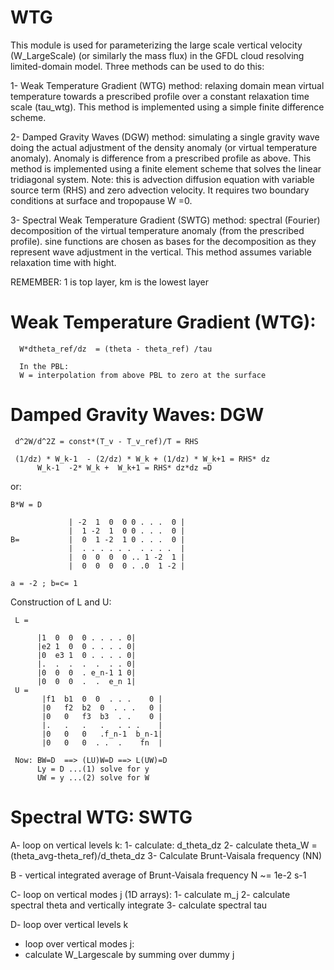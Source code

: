 # WTG

 This module is used for parameterizing the large scale vertical
 velocity (W_LargeScale) (or similarly the mass flux) in the GFDL cloud 
 resolving limited-domain model.
 Three methods can be used to do this:

 1- Weak Temperature Gradient (WTG) method: relaxing domain mean virtual
  temperature towards a prescribed profile over a  constant relaxation time
  scale (tau_wtg). This method is implemented using a simple finite difference
  scheme.

 2- Damped Gravity Waves (DGW) method: simulating a single gravity wave doing
  the actual adjustment of the density anomaly (or virtual temperature
  anomaly). Anomaly is difference from a prescribed profile as above. This
  method is implemented using a finite element scheme that solves the linear
  tridiagonal system. Note: this is advection diffusion equation with variable
  source term (RHS) and zero advection velocity. It requires two boundary
  conditions at surface and tropopause W =0.

 3- Spectral Weak Temperature Gradient (SWTG) method: spectral (Fourier)
  decomposition of the virtual temperature anomaly (from the prescribed profile).
  sine functions are chosen as bases for the decomposition as they represent
  wave adjustment in the vertical. This method assumes variable relaxation time
  with hight. 

 REMEMBER: 1 is top layer, km is the lowest layer    


# Weak Temperature Gradient (WTG): 

```
  W*dtheta_ref/dz  = (theta - theta_ref) /tau
 
  In the PBL:
  W = interpolation from above PBL to zero at the surface
```

# Damped Gravity Waves: DGW  

```
 d^2W/d^2Z = const*(T_v - T_v_ref)/T = RHS

 (1/dz) * W_k-1  - (2/dz) * W_k + (1/dz) * W_k+1 = RHS* dz
      W_k-1  -2* W_k +  W_k+1 = RHS* dz*dz =D
 ```
 
 or:
 
 ```
 B*W = D

              | -2  1  0  0 0 . . .  0 |
              |  1 -2  1  0 0 . . .  0 |
 B=           |  0  1 -2  1 0 . . .  0 |
              |  . . . . . .  . . . .  |
              |  0  0  0  0 .. 1 -2  1 |
              |  0  0  0  0 . .0  1 -2 |

 a = -2 ; b=c= 1
```
 Construction of L and U:
``` 
 L = 

      |1  0  0  0 . . . . 0|
      |e2 1  0  0 . . . . 0|
      |0  e3 1  0 . . . . 0|
      |.  .  .  .  .  . . 0|
      |0  0  0  . e_n-1 1 0| 
      |0  0  0  .  .  e_n 1|
 U =
       |f1  b1  0  0  . . .    0 |     
       |0   f2  b2  0  . . .   0 |
       |0   0   f3  b3  . .    0 |
       |.   .   .   .   . . .    |
       |0   0   0   .f_n-1  b_n-1|
       |0   0   0  . .  .    fn  |

 Now: BW=D  ==> (LU)W=D ==> L(UW)=D
      Ly = D ...(1) solve for y
      UW = y ...(2) solve for W
 ```


# Spectral WTG: SWTG         

 A- loop on vertical levels k:
 1- calculate: d_theta_dz 
 2- calculate theta_W = (theta_avg-theta_ref)/d_theta_dz
 3- Calculate Brunt-Vaisala frequency (NN)
 
 B - vertical integrated average of Brunt-Vaisala frequency N ~= 1e-2 s-1
 
 C- loop on vertical modes j (1D arrays):
 1- calculate m_j
 2- calculate spectral theta and vertically integrate
 3- calculate spectral tau

 D- loop over vertical levels k
  - loop over vertical modes j:
  - calculate W_Largescale by summing over dummy j


